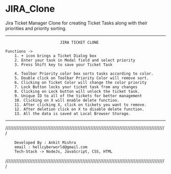# JIRA_Clone
Jira Ticket Manager Clone for creating Ticket Tasks along with their priorities and priority sorting.


******************************************************************************************************


                            JIRA TICKET CLONE

    Functions ->
        1. + icon brings a Ticket Dialog box
        2. Enter your task in Modal field and select priority
        3. Press Shift key to save your Ticket Task

        4. Toolbar Priority color box sorts tasks according to color.
        5. Double click on Toolbar Priority Color will remove sort.
        6. Clicking on Ticket Color will change the color priority
        7. Lock Button locks your ticket task from any changes
        8. Clicking on Lock button will unlock the ticket task.
        9. Unique ID to all of the tickets for better management
        10. Clicking on X will enable delete function.
        11. After clicking X, click on tickets you want to remove.
        12. After deletion click on X to disable delete function.
        13. All the data is saved at Local Browser Storage.



****************************************************************************************************

////////////////////////////////////////////////////////////////////////////////////////////////////

        Developed By : Ankit Mishra
        email : hellcyberworld@gmail.com
        Tech-Stack -> NodeJs, JavaScript, CSS, HTML

////////////////////////////////////////////////////////////////////////////////////////////////////
